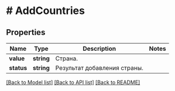 # # AddCountries

## Properties

Name | Type | Description | Notes
------------ | ------------- | ------------- | -------------
**value** | **string** | Страна. |
**status** | **string** | Результат добавления страны. |

[[Back to Model list]](../../README.md#models) [[Back to API list]](../../README.md#endpoints) [[Back to README]](../../README.md)
